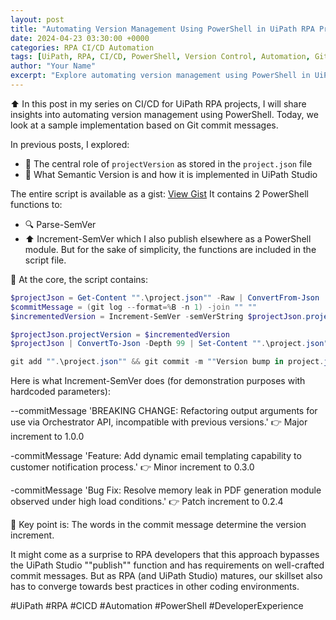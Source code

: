 ```yaml
---
layout: post
title: "Automating Version Management Using PowerShell in UiPath RPA Projects"
date: 2024-04-23 03:30:00 +0000
categories: RPA CI/CD Automation
tags: [UiPath, RPA, CI/CD, PowerShell, Version Control, Automation, Git, SemVer]
author: "Your Name"
excerpt: "Explore automating version management using PowerShell in UiPath RPA projects. This post delves into a sample implementation based on Git commit messages, sharing insights and code examples to enhance your CI/CD pipeline."
---
```


⬆️ In this post in my series on CI/CD for UiPath RPA projects, I will share insights into automating version management using PowerShell. Today, we look at a sample implementation based on Git commit messages.

In previous posts, I explored:

- 🎯 The central role of `projectVersion` as stored in the `project.json` file
- 📘 What Semantic Version is and how it is implemented in UiPath Studio

The entire script is available as a gist: [View Gist](https://gist.github.com/cprima/860f63327e05297b510b49acb7cc79ad) It contains 2 PowerShell functions to:

- 🔍 Parse-SemVer
- ⬆️ Increment-SemVer
  which I also publish elsewhere as a PowerShell module. But for the sake of simplicity, the functions are included in the script file.

📜 At the core, the script contains:

```powershell
$projectJson = Get-Content "".\project.json"" -Raw | ConvertFrom-Json
$commitMessage = (git log --format=%B -n 1) -join "" ""
$incrementedVersion = Increment-SemVer -semVerString $projectJson.projectVersion -commitMessage $commitMessage

$projectJson.projectVersion = $incrementedVersion
$projectJson | ConvertTo-Json -Depth 99 | Set-Content "".\project.json""

git add "".\project.json"" && git commit -m ""Version bump in project.json"" && git push
```

Here is what Increment-SemVer does (for demonstration purposes with hardcoded parameters):

--commitMessage 'BREAKING CHANGE: Refactoring output arguments for use via Orchestrator API, incompatible with previous versions.'
👉 Major increment to 1.0.0

-commitMessage 'Feature: Add dynamic email templating capability to customer notification process.'
👉 Minor increment to 0.3.0

-commitMessage 'Bug Fix: Resolve memory leak in PDF generation module observed under high load conditions.'
👉 Patch increment to 0.2.4

🔑 Key point is: The words in the commit message determine the version increment.

It might come as a surprise to RPA developers that this approach bypasses the UiPath Studio ""publish"" function and has requirements on well-crafted commit messages. But as RPA (and UiPath Studio) matures, our skillset also has to converge towards best practices in other coding environments.

#UiPath #RPA #CICD #Automation #PowerShell #DeveloperExperience
